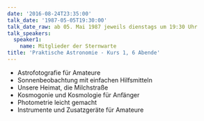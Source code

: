 ```yaml
---
date: '2016-08-24T23:35:00'
talk_date: '1987-05-05T19:30:00'
talk_date_raw: ab 05. Mai 1987 jeweils dienstags um 19:30 Uhr
talk_speakers:
  speaker1:
    name: Mitglieder der Sternwarte
title: 'Praktische Astronomie - Kurs 1, 6 Abende'
---
```

- Astrofotografie für Amateure
- Sonnenbeobachtung mit einfachen Hilfsmitteln
- Unsere Heimat, die Milchstraße
- Kosmogonie und Kosmologie für Anfänger
- Photometrie leicht gemacht
- Instrumente und Zusatzgeräte für Amateure